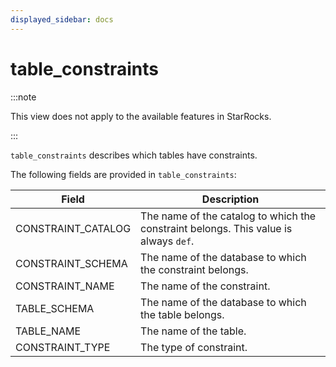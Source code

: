 ```yaml
---
displayed_sidebar: docs
---
```


# table_constraints

:::note

This view does not apply to the available features in StarRocks.

:::

`table_constraints` describes which tables have constraints.

The following fields are provided in `table_constraints`:

| **Field**          | **Description**                                              |
| ------------------ | ------------------------------------------------------------ |
| CONSTRAINT_CATALOG | The name of the catalog to which the constraint belongs. This value is always `def`. |
| CONSTRAINT_SCHEMA  | The name of the database to which the constraint belongs.    |
| CONSTRAINT_NAME    | The name of the constraint.                                  |
| TABLE_SCHEMA       | The name of the database to which the table belongs.         |
| TABLE_NAME         | The name of the table.                                       |
| CONSTRAINT_TYPE    | The type of constraint.                                      |
